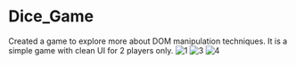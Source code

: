 # Dice_Game
Created a game to explore more about DOM manipulation techniques.
It is a simple game with clean UI for 2 players only.
![1](https://user-images.githubusercontent.com/76656257/133925521-a819ac27-ee96-4f43-b4f7-661e92fee492.png)
![3](https://user-images.githubusercontent.com/76656257/133925560-0952ee77-3713-4d4b-b769-8ddd65584bf3.png)
![4](https://user-images.githubusercontent.com/76656257/133925561-f87f674e-6bb1-418b-bf13-fe44db46d660.png)
